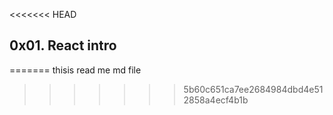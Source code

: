<<<<<<< HEAD
## 0x01. React intro
=======
thisis read me md file
>>>>>>> 5b60c651ca7ee2684984dbd4e512858a4ecf4b1b
